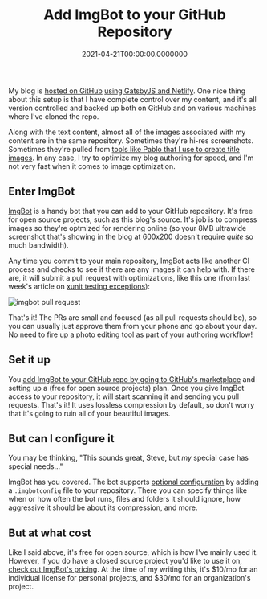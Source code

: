 ﻿---
title: Add ImgBot to your GitHub Repository
date: "2021-04-21T00:00:00.0000000"
description: Spend less time worrying about optimizing your images for your blog, README, etc. and leave it to this simple but helpful bot. Free for open source.
featuredImage: /img/add-imgbot-github-repository.png
---

My blog is [hosted on GitHub](https://github.com/ardalis/ardalis-com-gatsby) [using GatsbyJS and Netlify](/tools-used/). One nice thing about this setup is that I have complete control over my content, and it's all version controlled and backed up both on GitHub and on various machines where I've cloned the repo.

Along with the text content, almost all of the images associated with my content are in the same repository. Sometimes they're hi-res screenshots. Sometimes they're pulled from [tools like Pablo that I use to create title images](/using-pablo-to-create-title-images/). In any case, I try to optimize my blog authoring for speed, and I'm not very fast when it comes to image optimization.

## Enter ImgBot

[ImgBot](https://imgbot.net/) is a handy bot that you can add to your GitHub repository. It's free for open source projects, such as this blog's source. It's job is to compress images so they're optmized for rendering online (so your 8MB ultrawide screenshot that's showing in the blog at 600x200 doesn't require *quite* so much bandwidth).

Any time you commit to your main repository, ImgBot acts like another CI process and checks to see if there are any images it can help with. If there are, it will submit a pull request with optimizations, like this one (from last week's article on [xunit testing exceptions](/testing-exceptions-with-xunit-and-actions/)):

![imgbot pull request](/img/imgbot-pull-request.png)

That's it! The PRs are small and focused (as all pull requests should be), so you can usually just approve them from your phone and go about your day. No need to fire up a photo editing tool as part of your authoring workflow!

## Set it up

You [add ImgBot to your GitHub repo by going to GitHub's marketplace](https://github.com/marketplace/imgbot) and setting up a (free for open source projects) plan. Once you give ImgBot access to your repository, it will start scanning it and sending you pull requests. That's it! It uses lossless compression by default, so don't worry that it's going to ruin all of your beautiful images.

## But can I configure it

You may be thinking, "This sounds great, Steve, but *my* special case has special needs..."

ImgBot has you covered. The bot supports [optional configuration](https://imgbot.net/docs/#configuration) by adding a `.imgbotconfig` file to your repository. There you can specify things like when or how often the bot runs, files and folders it should ignore, how aggressive it should be about its compression, and more.

## But at what cost

Like I said above, it's free for open source, which is how I've mainly used it. However, if you do have a closed source project you'd like to use it on, [check out ImgBot's pricing](https://github.com/marketplace/imgbot#pricing-and-setup). At the time of my writing this, it's $10/mo for an individual license for personal projects, and $30/mo for an organization's project.

